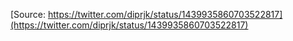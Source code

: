 [Source: https://twitter.com/diprjk/status/1439935860703522817](https://twitter.com/diprjk/status/1439935860703522817)